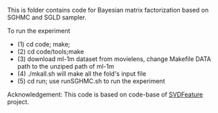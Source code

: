 This is folder contains code for Bayesian matrix factorization based on SGHMC and SGLD sampler.

To run the experiment
* (1) cd code; make;
* (2) cd code/tools;make
* (3) download ml-1m dataset from movielens,  change Makefile DATA path to the unziped path of ml-1m
* (4) ./mkall.sh will make all the fold's input file
* (5) cd run; use runSGHMC.sh to run the experiment

Acknowledgement: This code is based on code-base of [SVDFeature](http://svdfeature.apexlab.org) project.
